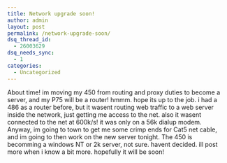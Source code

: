 ```yaml
---
title: Network upgrade soon!
author: admin
layout: post
permalink: /network-upgrade-soon/
dsq_thread_id:
  - 26003629
dsq_needs_sync:
  - 1
categories:
  - Uncategorized
---
```

About time! im moving my 450 from routing and proxy duties to become a server, and my P75 will be a router! hmmm. hope its up to the job. i had a 486 as a router before, but it wasent routing web traffic to a web server inside the network, just getting me access to the net. also it wasent connected to the net at 600k/s! it was only on a 56k dialup modem. Anyway, im going to town to get me some crimp ends for Cat5 net cable, and im going to then work on the new server tonight. The 450 is becomming a windows NT or 2k server, not sure. havent decided. ill post more when i know a bit more. hopefully it will be soon!
